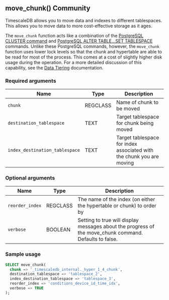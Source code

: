 ## move_chunk() <tag type="community">Community</tag>
TimescaleDB allows you to move data and indexes to different tablespaces. This
allows you to move data to more cost-effective storage as it ages.

The `move_chunk` function acts like a combination of the
[PostgreSQL CLUSTER command][postgres-cluster] and
[PostgreSQL ALTER TABLE...SET TABLESPACE][postgres-altertable] commands. Unlike
these PostgreSQL commands, however, the `move_chunk` function uses lower lock
levels so that the chunk and hypertable are able to be read for most of the
process. This comes at a cost of slightly higher disk usage during the
operation. For a more detailed discussion of this capability, see the [Data
Tiering][using-data-tiering] documentation.

### Required arguments

|Name|Type|Description|
|-|-|-|
|`chunk`|REGCLASS|Name of chunk to be moved|
|`destination_tablespace`|TEXT|Target tablespace for chunk being moved|
|`index_destination_tablespace`|TEXT|Target tablespace for index associated with the chunk you are moving|

### Optional arguments

|Name|Type|Description|
|-|-|-|
|`reorder_index`|REGCLASS|The name of the index (on either the hypertable or chunk) to order by|
|`verbose`|BOOLEAN|Setting to true will display messages about the progress of the move_chunk command. Defaults to false.|


### Sample usage

``` sql
SELECT move_chunk(
  chunk => '_timescaledb_internal._hyper_1_4_chunk',
  destination_tablespace => 'tablespace_2',
  index_destination_tablespace => 'tablespace_3',
  reorder_index => 'conditions_device_id_time_idx',
  verbose => TRUE
);
```

[postgres-cluster]: https://www.postgresql.org/docs/current/sql-cluster.html
[postgres-altertable]: https://www.postgresql.org/docs/13/sql-altertable.html
[using-data-tiering]: /timescaledb/:currentVersion:/how-to-guides/data-tiering/
